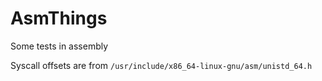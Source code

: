 # AsmThings
Some tests in assembly

Syscall offsets are from `/usr/include/x86_64-linux-gnu/asm/unistd_64.h`
